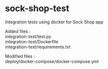# sock-shop-test
Integration tests using docker for Sock Shop app

Added files :<br />
integration-test/test.py<br />
integration-test/Dockerfile<br />
integration-test/requirements.txt<br />
  
Modified files :<br />
deploy/docker-compose/docker-compose.yml
    
